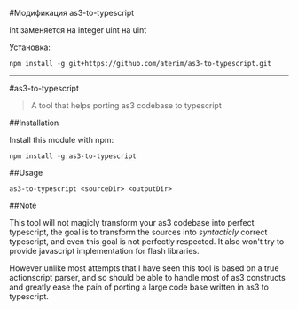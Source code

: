#Модификация as3-to-typescript 

int заменяется на integer
uint на uint

Установка: 

```
npm install -g git+https://github.com/aterim/as3-to-typescript.git
```

------------------------------------------------

#as3-to-typescript

> A tool that helps porting as3 codebase to typescript


##Installation

Install this module with npm: 

```
npm install -g as3-to-typescript
```

##Usage

```
as3-to-typescript <sourceDir> <outputDir>
```

##Note

This tool will not magicly transform your as3 codebase into perfect typescript, the goal is to transform the sources into *syntacticly* correct typescript, and even this goal is not perfectly respected. It also won't try to provide javascript implementation for flash libraries.

However unlike most attempts that I have seen this tool is based on a true actionscript parser, and so should be able to handle most of as3 constructs and greatly ease the pain of porting a large code base written in as3 to typescript.
